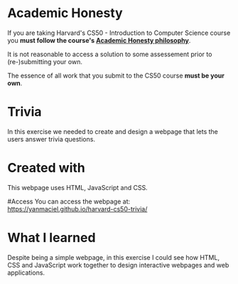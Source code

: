 # Academic Honesty
If you are taking Harvard's CS50 - Introduction to Computer Science course you **must follow the course's [Academic Honesty philosophy](https://cs50.harvard.edu/x/2021/honesty/)**.

It is not reasonable to access a solution to some assessement prior to (re-)submitting your own.

The essence of all work that you submit to the CS50 course **must be your own**. 

# Trivia
In this exercise we needed to create and design a webpage that lets the users answer trivia questions.

# Created with 
This webpage uses HTML, JavaScript and CSS.

#Access
You can access the webpage at: https://yanmaciel.github.io/harvard-cs50-trivia/
  
# What I learned
Despite being a simple webpage, in this exercise I could see how HTML, CSS and JavaScript work together to design interactive webpages and web applications.
